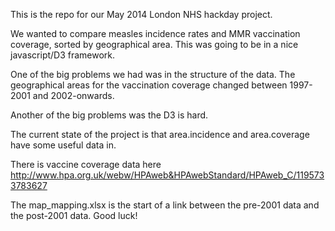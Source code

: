 This is the repo for our May 2014 London NHS hackday project.

We wanted to compare measles incidence rates and MMR vaccination coverage, sorted by geographical area. This was going to be in a nice javascript/D3 framework.

One of the big problems we had was in the structure of the data. The geographical areas for the vaccination coverage changed between 1997-2001 and 2002-onwards. 

Another of the big problems was the D3 is hard.

The current state of the project is that area.incidence and area.coverage have some useful data in.

There is vaccine coverage data here http://www.hpa.org.uk/webw/HPAweb&HPAwebStandard/HPAweb_C/1195733783627

The map_mapping.xlsx is the start of a link between the pre-2001 data and the post-2001 data. Good luck!
